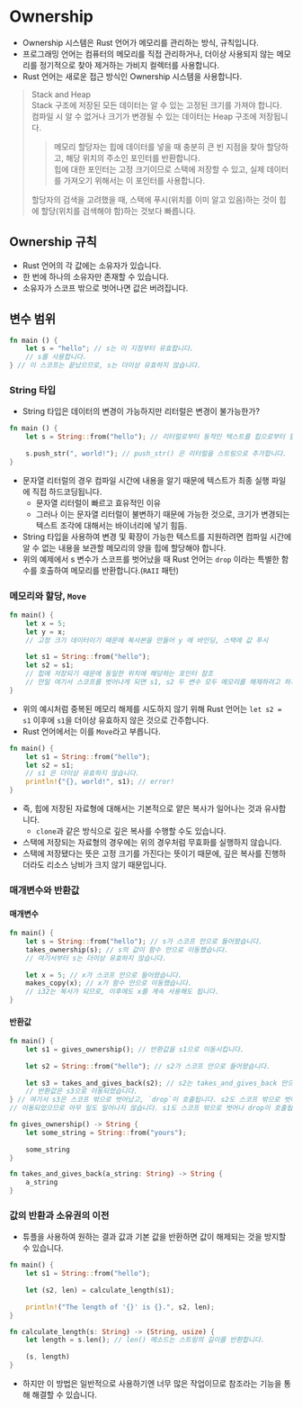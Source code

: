 # Ownership

- Ownership 시스템은 Rust 언어가 메모리를 관리하는 방식, 규칙입니다.
- 프로그래밍 언어는 컴퓨터의 메모리를 직접 관리하거나, 더이상 사용되지 않는 메모리를 정기적으로 찾아 제거하는 가비지 컬렉터를 사용합니다.
- Rust 언어는 새로운 접근 방식인 Ownership 시스템을 사용합니다.

> Stack and Heap  
> Stack 구조에 저장된 모든 데이터는 알 수 있는 고정된 크기를 가져야 합니다.  
> 컴파일 시 알 수 없거나 크기가 변경될 수 있는 데이터는 Heap 구조에 저장됩니다.  
> > 메모리 할당자는 힙에 데이터를 넣을 때 충분히 큰 빈 지점을 찾아 할당하고, 해당 위치의 주소인 포인터를 반환합니다.  
> > 힙에 대한 포인터는 고정 크기이므로 스택에 저장할 수 있고, 실제 데이터를 가져오기 위해서는 이 포인터를 사용합니다.
>
> 할당자의 검색을 고려했을 때, 스택에 푸시(위치를 이미 알고 있음)하는 것이 힙에 할당(위치를 검색해야 함)하는 것보다 빠릅니다.

## Ownership 규칙

- Rust 언어의 각 값에는 소유자가 있습니다.
- 한 번에 하나의 소유자만 존재할 수 있습니다.
- 소유자가 스코프 밖으로 벗어나면 값은 버려집니다.

## 변수 범위

```rust
fn main () {
    let s = "hello"; // s는 이 지점부터 유효합니다.
    // s를 사용합니다.
} // 이 스코프는 끝났으므로, s는 더이상 유효하지 않습니다.
```

### String 타입

- String 타입은 데이터의 변경이 가능하지만 리터럴은 변경이 불가능한가?

```rust
fn main () {
    let s = String::from("hello"); // 리터럴로부터 동적인 텍스트를 힙으로부터 할당받습니다.
    
    s.push_str(", world!"); // push_str() 은 리터럴을 스트링으로 추가합니다.
}
```

- 문자열 리터럴의 경우 컴파일 시간에 내용을 알기 때문에 텍스트가 최종 실행 파일에 직접 하드코딩됩니다.
  - 문자열 리터럴이 빠르고 효유적인 이유
  - 그러나 이는 문자열 리터럴이 불변하기 때문에 가능한 것으로, 크기가 변경되는 텍스트 조각에 대해서는 바이너리에 넣기 힘듬.
- String 타입을 사용하여 변경 및 확장이 가능한 텍스트를 지원하려면 컴파일 시간에 알 수 없는 내용을 보관할 메모리의 양을 힙에 할당해야 합니다.
- 위의 예제에서 s 변수가 스코프를 벗어났을 때 Rust 언어는 `drop` 이라는 특별한 함수를 호출하여 메모리를 반환합니다.(`RAII` 패턴)

### 메모리와 할당, `Move`

```rust
fn main() {
    let x = 5;
    let y = x;
    // 고정 크기 데이터이기 때문에 복사본을 만들어 y 에 바인딩, 스택에 값 푸시
    
    let s1 = String::from("hello");
    let s2 = s1;
    // 힙에 저장되기 때문에 동일한 위치에 해당하는 포인터 참조
    // 만일 여기서 스코프를 벗어나게 되면 s1, s2 두 변수 모두 메모리를 해제하려고 하기 때문에 위험할 수 있음
}
```

- 위의 예시처럼 중복된 메모리 해제를 시도하지 않기 위해 Rust 언어는 `let s2 = s1` 이후에 `s1`을 더이상 유효하지 않은 것으로 간주합니다.
- Rust 언어에서는 이를 `Move`라고 부릅니다.

```rust
fn main() {
    let s1 = String::from("hello");
    let s2 = s1;
    // s1 은 더이상 유효하지 않습니다.
    println!("{}, world!", s1); // error!
}
```

- 즉, 힙에 저장된 자료형에 대해서는 기본적으로 얕은 복사가 일어나는 것과 유사합니다.
  - `clone`과 같은 방식으로 깊은 복사를 수행할 수도 있습니다.
- 스택에 저장되는 자료형의 경우에는 위의 경우처럼 무효화를 실행하지 않습니다.
- 스택에 저장됐다는 뜻은 고정 크기를 가진다는 뜻이기 때문에, 깊은 복사를 진행하더라도 리소스 낭비가 크지 않기 때문입니다.

### 매개변수와 반환값

#### 매개변수

```rust
fn main() {
    let s = String::from("hello"); // s가 스코프 안으로 들어왔습니다.
    takes_ownership(s); // s의 값이 함수 안으로 이동했습니다.
    // 여기서부터 s는 더이상 유효하지 않습니다.
    
    let x = 5; // x가 스코프 안으로 들어왔습니다.
    makes_copy(x); // x가 함수 안으로 이동했습니다.
    // i32는 복사가 되므로, 이후에도 x를 계속 사용해도 됩니다.
}
```

#### 반환값

```rust
fn main() {
    let s1 = gives_ownership(); // 반환값을 s1으로 이동시킵니다.
    
    let s2 = String::from("hello"); // s2가 스코프 안으로 들어왔습니다.
    
    let s3 = takes_and_gives_back(s2); // s2는 takes_and_gives_back 안으로 이동되었고,
    // 반환값은 s3으로 이동되었습니다.
} // 여기서 s3은 스코프 밖으로 벗어났고, `drop`이 호출됩니다. s2도 스코프 밖으로 벗어났지만
// 이동되었으므로 아무 일도 일어나지 않습니다. s1도 스코프 밖으로 벗어나 drop이 호출됩니다.

fn gives_ownership() -> String {
    let some_string = String::from("yours");
    
    some_string
}

fn takes_and_gives_back(a_string: String) -> String {
    a_string
}
```

### 값의 반환과 소유권의 이전

- 튜플을 사용하여 원하는 결과 값과 기본 값을 반환하면 값이 해제되는 것을 방지할 수 있습니다.

```rust
fn main() {
    let s1 = String::from("hello");
    
    let (s2, len) = calculate_length(s1);
    
    println!("The length of '{}' is {}.", s2, len);
}

fn calculate_length(s: String) -> (String, usize) {
    let length = s.len(); // len() 메소드는 스트링의 길이를 반환합니다.
    
    (s, length)
}
```

- 하지만 이 방법은 일반적으로 사용하기엔 너무 많은 작업이므로 참조라는 기능을 통해 해결할 수 있습니다.